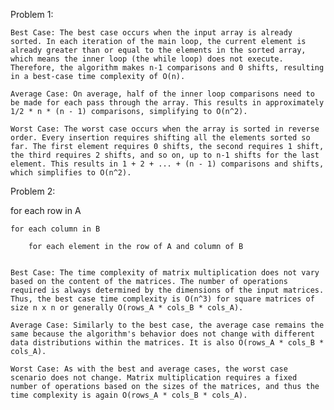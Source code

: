 Problem 1:

    Best Case: The best case occurs when the input array is already sorted. In each iteration of the main loop, the current element is already greater than or equal to the elements in the sorted array, which means the inner loop (the while loop) does not execute. Therefore, the algorithm makes n-1 comparisons and 0 shifts, resulting in a best-case time complexity of O(n).

    Average Case: On average, half of the inner loop comparisons need to be made for each pass through the array. This results in approximately 1/2 * n * (n - 1) comparisons, simplifying to O(n^2).

    Worst Case: The worst case occurs when the array is sorted in reverse order. Every insertion requires shifting all the elements sorted so far. The first element requires 0 shifts, the second requires 1 shift, the third requires 2 shifts, and so on, up to n-1 shifts for the last element. This results in 1 + 2 + ... + (n - 1) comparisons and shifts, which simplifies to O(n^2).

Problem 2:

for each row in A

    for each column in B

        for each element in the row of A and column of B


    Best Case: The time complexity of matrix multiplication does not vary based on the content of the matrices. The number of operations required is always determined by the dimensions of the input matrices. Thus, the best case time complexity is O(n^3) for square matrices of size n x n or generally O(rows_A * cols_B * cols_A).

    Average Case: Similarly to the best case, the average case remains the same because the algorithm's behavior does not change with different data distributions within the matrices. It is also O(rows_A * cols_B * cols_A).

    Worst Case: As with the best and average cases, the worst case scenario does not change. Matrix multiplication requires a fixed number of operations based on the sizes of the matrices, and thus the time complexity is again O(rows_A * cols_B * cols_A).
